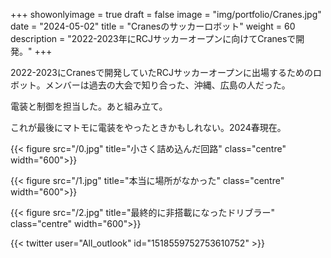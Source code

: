 
+++ 
showonlyimage = true 
draft = false 
image = "img/portfolio/Cranes.jpg" 
date = "2024-05-02" 
title = "Cranesのサッカーロボット"
weight = 60
description = "2022-2023年にRCJサッカーオープンに向けてCranesで開発。"
+++

2022-2023にCranesで開発していたRCJサッカーオープンに出場するためのロボット。メンバーは過去の大会で知り合った、沖縄、広島の人だった。

電装と制御を担当した。あと組み立て。

これが最後にマトモに電装をやったときかもしれない。2024春現在。

{{< figure src="/0.jpg" title="小さく詰め込んだ回路" class="centre" width="600">}}

{{< figure src="/1.jpg" title="本当に場所がなかった" class="centre" width="600">}}

{{< figure src="/2.jpg" title="最終的に非搭載になったドリブラー" class="centre" width="600">}}

{{< twitter user="All_outlook" id="1518559752753610752" >}}
